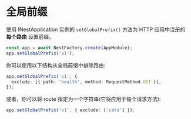 # 全局前缀

使用 INestApplication 实例的 `setGlobalPrefix()` 方法为 HTTP 应用中注册的 **每个路由** 设置前缀。

```typescript
const app = await NestFactory.create(AppModule);
app.setGlobalPrefix('v1');
```

你可以使用以下结构从全局前缀中排除路由:

```typescript
app.setGlobalPrefix('v1', {
  exclude: [{ path: 'health', method: RequestMethod.GET }],
});
```

或者，你可以将 route 指定为一个字符串(它将应用于每个请求方法):

```typescript
app.setGlobalPrefix('v1', { exclude: ['cats'] });
```
